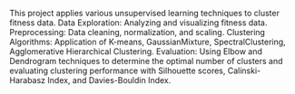 This project applies various unsupervised learning techniques to cluster fitness data.
Data Exploration: Analyzing and visualizing fitness data.
Preprocessing: Data cleaning, normalization, and scaling.
Clustering Algorithms: Application of K-means, GaussianMixture, SpectralClustering, Agglomerative Hierarchical Clustering.
Evaluation: Using Elbow and Dendrogram techniques to determine the optimal number of clusters and evaluating clustering performance with Silhouette scores, Calinski-Harabasz Index, and Davies-Bouldin Index.


